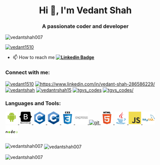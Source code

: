 <!-- ### Hi there 👋 I am Vedant Shah -->

<!--
**Vedantshah007/Vedantshah007** is a ✨ _special_ ✨ repository because its `README.md` (this file) appears on your GitHub profile.

Here are some ideas to get you started:

- 🔭 I’m currently working on ...
- 🌱 I’m currently learning ...
- 👯 I’m looking to collaborate on ...
- 🤔 I’m looking for help with ...
- 💬 Ask me about ...
- 📫 How to reach me: ...
- 😄 Pronouns: ...
- ⚡ Fun fact: ...
-->

<h1 align="center">Hi 👋, I'm Vedant Shah</h1>
<h3 align="center">A passionate coder and developer</h3>

<p align="left"> <img src="https://komarev.com/ghpvc/?username=vedantshah007&label=Profile%20views&color=0e75b6&style=flat" alt="vedantshah007" /> </p>

<p align="left"> <a href="https://twitter.com/vedant1510" target="blank"><img src="https://img.shields.io/twitter/follow/vedant1510?logo=twitter&style=for-the-badge" alt="vedant1510" /></a> </p>

- 📫 How to reach me **[![Linkedin Badge](https://img.shields.io/badge/-Vedant-blue?style=flat&logo=Linkedin&logoColor=white)](https://www.linkedin.com/in/vedant-shah-286586229/)**

<h3 align="left">Connect with me:</h3>
<p align="left">
<a href="https://twitter.com/vedant1510" target="blank"><img align="center" src="https://raw.githubusercontent.com/rahuldkjain/github-profile-readme-generator/master/src/images/icons/Social/twitter.svg" alt="vedant1510" height="30" width="40" /></a>
<a href="https://linkedin.com/in/https://www.linkedin.com/in/vedant-shah-286586229/" target="blank"><img align="center" src="https://raw.githubusercontent.com/rahuldkjain/github-profile-readme-generator/master/src/images/icons/Social/linked-in-alt.svg" alt="https://www.linkedin.com/in/vedant-shah-286586229/" height="30" width="40" /></a>
<a href="https://www.codechef.com/users/vedantshah" target="blank"><img align="center" src="https://cdn.jsdelivr.net/npm/simple-icons@3.1.0/icons/codechef.svg" alt="vedantshah" height="30" width="40" /></a>
<a href="https://www.hackerrank.com/vedantrshah15" target="blank"><img align="center" src="https://raw.githubusercontent.com/rahuldkjain/github-profile-readme-generator/master/src/images/icons/Social/hackerrank.svg" alt="vedantrshah15" height="30" width="40" /></a>
<a href="https://codeforces.com/profile/tgvs_codes" target="blank"><img align="center" src="https://raw.githubusercontent.com/rahuldkjain/github-profile-readme-generator/master/src/images/icons/Social/codeforces.svg" alt="tgvs_codes" height="30" width="40" /></a>
<a href="https://www.leetcode.com/tgvs_codes/" target="blank"><img align="center" src="https://raw.githubusercontent.com/rahuldkjain/github-profile-readme-generator/master/src/images/icons/Social/leet-code.svg" alt="tgvs_codes/" height="30" width="40" /></a>
</p>

<h3 align="left">Languages and Tools:</h3>
<p align="left"> <a href="https://developer.android.com" target="_blank" rel="noreferrer"> <img src="https://raw.githubusercontent.com/devicons/devicon/master/icons/android/android-original-wordmark.svg" alt="android" width="40" height="40"/> </a> <a href="https://getbootstrap.com" target="_blank" rel="noreferrer"> <img src="https://raw.githubusercontent.com/devicons/devicon/master/icons/bootstrap/bootstrap-plain-wordmark.svg" alt="bootstrap" width="40" height="40"/> </a> <a href="https://www.cprogramming.com/" target="_blank" rel="noreferrer"> <img src="https://raw.githubusercontent.com/devicons/devicon/master/icons/c/c-original.svg" alt="c" width="40" height="40"/> </a> <a href="https://www.w3schools.com/cpp/" target="_blank" rel="noreferrer"> <img src="https://raw.githubusercontent.com/devicons/devicon/master/icons/cplusplus/cplusplus-original.svg" alt="cplusplus" width="40" height="40"/> </a> <a href="https://www.w3schools.com/css/" target="_blank" rel="noreferrer"> <img src="https://raw.githubusercontent.com/devicons/devicon/master/icons/css3/css3-original-wordmark.svg" alt="css3" width="40" height="40"/> </a> <a href="https://expressjs.com" target="_blank" rel="noreferrer"> <img src="https://raw.githubusercontent.com/devicons/devicon/master/icons/express/express-original-wordmark.svg" alt="express" width="40" height="40"/> </a> <a href="https://git-scm.com/" target="_blank" rel="noreferrer"> <img src="https://www.vectorlogo.zone/logos/git-scm/git-scm-icon.svg" alt="git" width="40" height="40"/> </a> <a href="https://www.w3.org/html/" target="_blank" rel="noreferrer"> <img src="https://raw.githubusercontent.com/devicons/devicon/master/icons/html5/html5-original-wordmark.svg" alt="html5" width="40" height="40"/> </a> <a href="https://www.java.com" target="_blank" rel="noreferrer"> <img src="https://raw.githubusercontent.com/devicons/devicon/master/icons/java/java-original.svg" alt="java" width="40" height="40"/> </a> <a href="https://developer.mozilla.org/en-US/docs/Web/JavaScript" target="_blank" rel="noreferrer"> <img src="https://raw.githubusercontent.com/devicons/devicon/master/icons/javascript/javascript-original.svg" alt="javascript" width="40" height="40"/> </a> <a href="https://www.mysql.com/" target="_blank" rel="noreferrer"> <img src="https://raw.githubusercontent.com/devicons/devicon/master/icons/mysql/mysql-original-wordmark.svg" alt="mysql" width="40" height="40"/> </a> <a href="https://nodejs.org" target="_blank" rel="noreferrer"> <img src="https://raw.githubusercontent.com/devicons/devicon/master/icons/nodejs/nodejs-original-wordmark.svg" alt="nodejs" width="40" height="40"/> </a> </p>

<p><img align="left" src="https://github-readme-stats.vercel.app/api/top-langs?username=vedantshah007&show_icons=true&locale=en&layout=compact" alt="vedantshah007" /></p>

<p>&nbsp;<img align="center" src="https://github-readme-stats.vercel.app/api?username=vedantshah007&show_icons=true&locale=en" alt="vedantshah007" /></p>

<p><img align="center" src="https://github-readme-streak-stats.herokuapp.com/?user=vedantshah007&" alt="vedantshah007" /></p>
